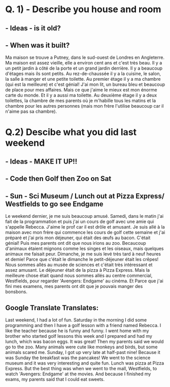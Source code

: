 # Q. 1) - Describe you house and room

 ## - Ideas - is it old?
 
 ##         - When was it built?

Ma maison se trouve a Putney, dans le sud-ouest de Londres en Angleterre. Ma maison est assez vieille, elle a environ cent ans et c'est très beau. Il y a un petit jardin à côté de la porte et un grand jardin derrière. Il y a beaucoup d'étages mais ils sont petits. Au rez-de-chaussée il y a la cuisine, le salon, la salle à manger et une petite toilette. Au premier étage il y a ma chambre (qui est la meilleure) et c'est génial! J'ai mon lit, un bureau bleu et beaucoup de place pour mes affaires. Mais ce que j'aime le mieux est mon énorme carte du monde. Et il y a aussi ma toilette. Au deuxième étage il y a deux toilettes, la chambre de mes parents où je m'habille tous les matins et la chambre pour les autres personnes (mais mon frère l'utilise beaucoup car il n'aime pas sa chambre).

# Q.2) Descibe what you did last weekend

## - Ideas - MAKE IT UP!!

##         - Code then Golf then Zoo on Sat

##         - Sun - Sci Museum / Lunch out at Pizza Express/ Westfields to go see Endgame

Le weekend dernier, je me suis beaucoup amusé.
Samedi, dans le matin j'ai fait de la programmation et puis j'ai un cours de golf avec une amie qui s'appelle Rebecca. J'aime le prof car il est drôle et amusant. Je suis allé à la maison avec mon frère qui commence les cours de golf cette semaine et j'ai préparé et j'ai pris mon déjeuner, qui était des œufs au bacon. C'était génial! Puis mes parents ont dit que nous irions au zoo. Becaucoup d'animaux étaient mignons comme les singes et les oiseaux, mais quelques animaux me faisait peur.
Dimanche, je me suis levé très tard à neuf heures et demie! Parce que c'était le dimanche le petit-déjeuner était les crêpes! Nous sommes allés au musée de sciences et c'était très intéressant et assez amusant. Le déjeuner était de la pizza à Pizza Express. Mais la meilleure chose était quand nous sommes allés au centre commercial, Westfields, pour regarder 'Avengers: Endgame' au cinéma. Et Parce que j'ai fini mes examens, mes parents ont dit que je pouvais manger des bonsbons.


## Google Translate Translates: 

Last weekend, I had a lot of fun.
Saturday in the morning I did some programming and then I have a golf lesson with a friend named Rebecca. I like the teacher because he is funny and funny. I went home with my brother who started golf lessons this week and I prepared and had my lunch, which was bacon eggs. It was great! Then my parents said we would go to the zoo. Many animals were cute like monkeys and birds, but some animals scared me.
Sunday, I got up very late at half-past nine! Because it was Sunday the breakfast was the pancakes! We went to the science museum and it was very interesting and quite fun. Lunch was pizza at Pizza Express. But the best thing was when we went to the mall, Westfields, to watch 'Avengers: Endgame' at the movies. And because I finished my exams, my parents said that I could eat sweets.
